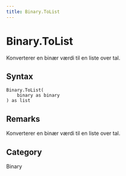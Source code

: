 ```yaml
---
title: Binary.ToList
---
```


# Binary.ToList


Konverterer en binær værdi til en liste over tal.


## Syntax

```powerquery
Binary.ToList(
    binary as binary
) as list
```


## Remarks

Konverterer en binær værdi til en liste over tal.



## Category
Binary
